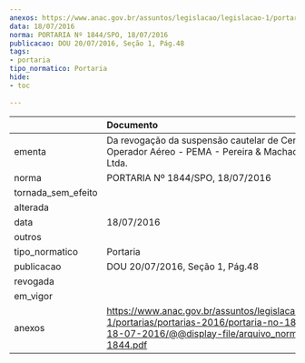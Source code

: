 ```yaml
---
anexos: https://www.anac.gov.br/assuntos/legislacao/legislacao-1/portarias/portarias-2016/portaria-no-1844-spo-18-07-2016/@@display-file/arquivo_norma/PA2016-1844.pdf
data: 18/07/2016
norma: PORTARIA Nº 1844/SPO, 18/07/2016
publicacao: DOU 20/07/2016, Seção 1, Pág.48
tags:
- portaria
tipo_normatico: Portaria
hide: 
- toc 
 
---
```


|                    | Documento                                                                                                                                                      |
|:-------------------|:---------------------------------------------------------------------------------------------------------------------------------------------------------------|
| ementa             | Da revogação da suspensão cautelar de Certificado de Operador Aéreo - PEMA - Pereira & Machado Táxi Aéreo Ltda.                                                |
| norma              | PORTARIA Nº 1844/SPO, 18/07/2016                                                                                                                               |
| tornada_sem_efeito |                                                                                                                                                                |
| alterada           |                                                                                                                                                                |
| data               | 18/07/2016                                                                                                                                                     |
| outros             |                                                                                                                                                                |
| tipo_normatico     | Portaria                                                                                                                                                       |
| publicacao         | DOU 20/07/2016, Seção 1, Pág.48                                                                                                                                |
| revogada           |                                                                                                                                                                |
| em_vigor           |                                                                                                                                                                |
| anexos             | https://www.anac.gov.br/assuntos/legislacao/legislacao-1/portarias/portarias-2016/portaria-no-1844-spo-18-07-2016/@@display-file/arquivo_norma/PA2016-1844.pdf |